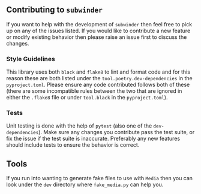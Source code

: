 ## Contributing to `subwinder`

If you want to help with the development of `subwinder` then feel free to pick up on any of the issues listed. If you would like to contribute a new feature or modify existing behavior then please raise an issue first to discuss the changes.

### Style Guidelines

This library uses both `black` and `flake8` to lint and format code and for this reason these are both listed under the `tool.poetry.dev-dependencies` in the `pyproject.toml`. Please ensure any code contributed follows both of these (there are some incompatible rules between the two that are ignored in either the `.flake8` file or under `tool.black` in the `pyproject.toml`).

### Tests

Unit testing is done with the help of `pytest` (also one of the `dev-dependencies`). Make sure any changes you contribute pass the test suite, or fix the issue if the test suite is inaccurate. Preferably any new features should include tests to ensure the behavior is correct.

## Tools

If you run into wanting to generate fake files to use with `Media` then you can look under the `dev` directory where `fake_media.py` can help you.
